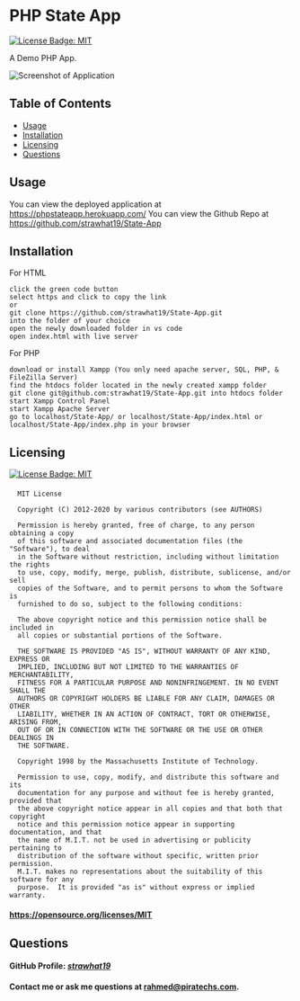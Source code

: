 # PHP State App

[![License Badge: MIT](https://img.shields.io/badge/License-MIT-blue.svg)](https://opensource.org/licenses/MIT)

A Demo PHP App.

![Screenshot of Application](./assets/css/images/Advanced-Concepts.gif)

## Table of Contents  
* [Usage](#usage)
* [Installation](#installation)
* [Licensing](#licensing)
* [Questions](#questions)

## Usage
You can view the deployed application at https://phpstateapp.herokuapp.com/
You can view the Github Repo at https://github.com/strawhat19/State-App

## Installation
For HTML
```
click the green code button
select https and click to copy the link
or
git clone https://github.com/strawhat19/State-App.git
into the folder of your choice
open the newly downloaded folder in vs code
open index.html with live server
```
For PHP
```
download or install Xampp (You only need apache server, SQL, PHP, & FileZilla Server)
find the htdocs folder located in the newly created xampp folder
git clone git@github.com:strawhat19/State-App.git into htdocs folder
start Xampp Control Panel
start Xampp Apache Server
go to localhost/State-App/ or localhost/State-App/index.html or localhost/State-App/index.php in your browser
```

## Licensing
[![License Badge: MIT](https://img.shields.io/badge/License-MIT-blue.svg)](https://opensource.org/licenses/MIT)
#### 
      MIT License

      Copyright (C) 2012-2020 by various contributors (see AUTHORS)

      Permission is hereby granted, free of charge, to any person obtaining a copy
      of this software and associated documentation files (the "Software"), to deal
      in the Software without restriction, including without limitation the rights
      to use, copy, modify, merge, publish, distribute, sublicense, and/or sell
      copies of the Software, and to permit persons to whom the Software is
      furnished to do so, subject to the following conditions:

      The above copyright notice and this permission notice shall be included in
      all copies or substantial portions of the Software.

      THE SOFTWARE IS PROVIDED "AS IS", WITHOUT WARRANTY OF ANY KIND, EXPRESS OR
      IMPLIED, INCLUDING BUT NOT LIMITED TO THE WARRANTIES OF MERCHANTABILITY,
      FITNESS FOR A PARTICULAR PURPOSE AND NONINFRINGEMENT. IN NO EVENT SHALL THE
      AUTHORS OR COPYRIGHT HOLDERS BE LIABLE FOR ANY CLAIM, DAMAGES OR OTHER
      LIABILITY, WHETHER IN AN ACTION OF CONTRACT, TORT OR OTHERWISE, ARISING FROM,
      OUT OF OR IN CONNECTION WITH THE SOFTWARE OR THE USE OR OTHER DEALINGS IN
      THE SOFTWARE.
      
      Copyright 1998 by the Massachusetts Institute of Technology.

      Permission to use, copy, modify, and distribute this software and its
      documentation for any purpose and without fee is hereby granted, provided that
      the above copyright notice appear in all copies and that both that copyright
      notice and this permission notice appear in supporting documentation, and that
      the name of M.I.T. not be used in advertising or publicity pertaining to
      distribution of the software without specific, written prior permission.
      M.I.T. makes no representations about the suitability of this software for any
      purpose.  It is provided "as is" without express or implied warranty.
#### https://opensource.org/licenses/MIT

## Questions
#### GitHub Profile: [*strawhat19*](https://github.com/strawhat19)
#### Contact me or ask me questions at [rahmed@piratechs.com](mailto:rahmed@piratechs.com).